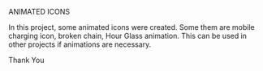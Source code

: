 ANIMATED ICONS

In this project, some animated icons were created. Some them are mobile charging icon, broken chain, Hour Glass animation.
This can be used in other projects if animations are necessary.


Thank You